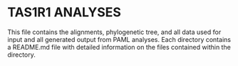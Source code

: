 # TAS1R1 ANALYSES
This file contains the alignments, phylogenetic tree, and all data used for input and all generated output from PAML analyses. Each directory contains a README.md file with detailed information on the files contained within the directory. 

